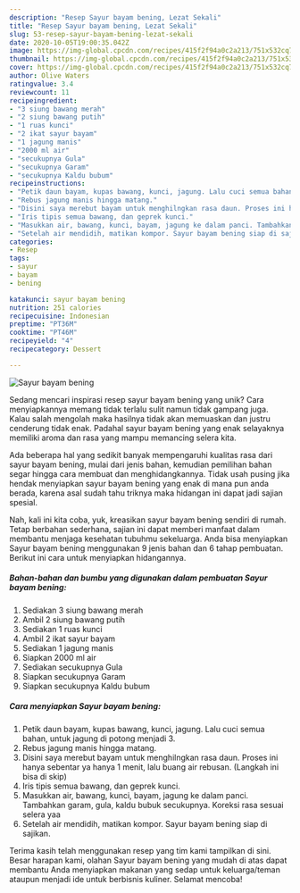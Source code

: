```yaml
---
description: "Resep Sayur bayam bening, Lezat Sekali"
title: "Resep Sayur bayam bening, Lezat Sekali"
slug: 53-resep-sayur-bayam-bening-lezat-sekali
date: 2020-10-05T19:00:35.042Z
image: https://img-global.cpcdn.com/recipes/415f2f94a0c2a213/751x532cq70/sayur-bayam-bening-foto-resep-utama.jpg
thumbnail: https://img-global.cpcdn.com/recipes/415f2f94a0c2a213/751x532cq70/sayur-bayam-bening-foto-resep-utama.jpg
cover: https://img-global.cpcdn.com/recipes/415f2f94a0c2a213/751x532cq70/sayur-bayam-bening-foto-resep-utama.jpg
author: Olive Waters
ratingvalue: 3.4
reviewcount: 11
recipeingredient:
- "3 siung bawang merah"
- "2 siung bawang putih"
- "1 ruas kunci"
- "2 ikat sayur bayam"
- "1 jagung manis"
- "2000 ml air"
- "secukupnya Gula"
- "secukupnya Garam"
- "secukupnya Kaldu bubum"
recipeinstructions:
- "Petik daun bayam, kupas bawang, kunci, jagung. Lalu cuci semua bahan, untuk jagung di potong menjadi 3."
- "Rebus jagung manis hingga matang."
- "Disini saya merebut bayam untuk menghilngkan rasa daun. Proses ini hanya sebentar ya hanya 1 menit, lalu buang air rebusan. (Langkah ini bisa di skip)"
- "Iris tipis semua bawang, dan geprek kunci."
- "Masukkan air, bawang, kunci, bayam, jagung ke dalam panci. Tambahkan garam, gula, kaldu bubuk secukupnya. Koreksi rasa sesuai selera yaa"
- "Setelah air mendidih, matikan kompor. Sayur bayam bening siap di sajikan."
categories:
- Resep
tags:
- sayur
- bayam
- bening

katakunci: sayur bayam bening 
nutrition: 251 calories
recipecuisine: Indonesian
preptime: "PT36M"
cooktime: "PT46M"
recipeyield: "4"
recipecategory: Dessert

---
```



![Sayur bayam bening](https://img-global.cpcdn.com/recipes/415f2f94a0c2a213/751x532cq70/sayur-bayam-bening-foto-resep-utama.jpg)

Sedang mencari inspirasi resep sayur bayam bening yang unik? Cara menyiapkannya memang tidak terlalu sulit namun tidak gampang juga. Kalau salah mengolah maka hasilnya tidak akan memuaskan dan justru cenderung tidak enak. Padahal sayur bayam bening yang enak selayaknya memiliki aroma dan rasa yang mampu memancing selera kita.



Ada beberapa hal yang sedikit banyak mempengaruhi kualitas rasa dari sayur bayam bening, mulai dari jenis bahan, kemudian pemilihan bahan segar hingga cara membuat dan menghidangkannya. Tidak usah pusing jika hendak menyiapkan sayur bayam bening yang enak di mana pun anda berada, karena asal sudah tahu triknya maka hidangan ini dapat jadi sajian spesial.


Nah, kali ini kita coba, yuk, kreasikan sayur bayam bening sendiri di rumah. Tetap berbahan sederhana, sajian ini dapat memberi manfaat dalam membantu menjaga kesehatan tubuhmu sekeluarga. Anda bisa menyiapkan Sayur bayam bening menggunakan 9 jenis bahan dan 6 tahap pembuatan. Berikut ini cara untuk menyiapkan hidangannya.

<!--inarticleads1-->

##### Bahan-bahan dan bumbu yang digunakan dalam pembuatan Sayur bayam bening:

1. Sediakan 3 siung bawang merah
1. Ambil 2 siung bawang putih
1. Sediakan 1 ruas kunci
1. Ambil 2 ikat sayur bayam
1. Sediakan 1 jagung manis
1. Siapkan 2000 ml air
1. Sediakan secukupnya Gula
1. Siapkan secukupnya Garam
1. Siapkan secukupnya Kaldu bubum




<!--inarticleads2-->

##### Cara menyiapkan Sayur bayam bening:

1. Petik daun bayam, kupas bawang, kunci, jagung. Lalu cuci semua bahan, untuk jagung di potong menjadi 3.
1. Rebus jagung manis hingga matang.
1. Disini saya merebut bayam untuk menghilngkan rasa daun. Proses ini hanya sebentar ya hanya 1 menit, lalu buang air rebusan. (Langkah ini bisa di skip)
1. Iris tipis semua bawang, dan geprek kunci.
1. Masukkan air, bawang, kunci, bayam, jagung ke dalam panci. Tambahkan garam, gula, kaldu bubuk secukupnya. Koreksi rasa sesuai selera yaa
1. Setelah air mendidih, matikan kompor. Sayur bayam bening siap di sajikan.




Terima kasih telah menggunakan resep yang tim kami tampilkan di sini. Besar harapan kami, olahan Sayur bayam bening yang mudah di atas dapat membantu Anda menyiapkan makanan yang sedap untuk keluarga/teman ataupun menjadi ide untuk berbisnis kuliner. Selamat mencoba!
